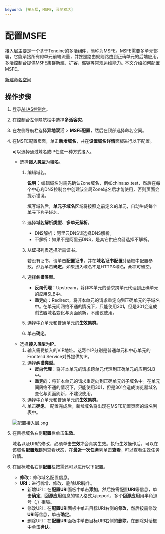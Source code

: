 ```yaml
---
keyword: [接入层, MSFE, 异地双活]
---
```


# 配置MSFE

接入层主要是一个基于Tengine的多活组件，简称为MSFE。MSFE需要多单元部署，它能承接所有的单元前端流量，并按照路由规则路由到正确单元的后端应用。多活控制台提供MSFE集群新建、扩容、缩容等常规运维能力。本文介绍如何配置MSFE。

[新建命名空间](/cn.zh-CN/多活容灾/用户指南/异地双读配置/新建命名空间.md)

## 操作步骤

1.  登录[AHAS控制台](https://ahas.console.aliyun.com)。

2.  在控制台左侧导航栏中选择**多活容灾**。

3.  在左侧导航栏选择**异地双活** \> **MSFE配置**，然后在顶部选择命名空间。

4.  在MSFE配置页面，单击**新增域名**，并在**设置域名详情**面板进行以下配置。

    可以选择通过域名或IP任意一种方式接入。

    -   选择**接入类型**为**域名**。
        1.  编辑域名。

            **说明：** 编辑域名时需先确认Zone域名，例如chinatax.test，然后在每个中心的DNS控制台中创建该全局Zone域名后才能使用，否则页面会提示错误。

            填写域名后，**单元子域名**区域将按照之前定义的单元，自动生成每个单元下的子域名。

        2.  选择**域名解析类型**、**多单元解析**。
            -   DNS解析：阿里云DNS请选择DNS解析。
            -   不解析：如果不是阿里云DNS，是其它供应商请选择不解析。
        3.  从**证书**列表选择所需证书。

            若没有证书，请单击**配置证书**，并在**域名证书配置**对话框中配置参数，然后单击**确定**。如果接入域名不是HTTPS域名，此项可留空。

        4.  选择**纠错类型**。
            -   **反向代理**：Upstream，将非本单元的请求跨单元代理到正确单元的应用SLB中。
            -   **重定向**：Redirect，将非本单元的请求重定向到正确单元的子域名中。在单元间网络不通的情况下，只能使用301，但是301会造成浏览器域名变化与页面刷新，不建议使用。
        5.  选择中心单元和普通单元的**生效集群**。
        6.  单击**确定**。
    -   选择**接入类型**为**IP**。
        1.  输入需要接入的VIP地址。这两个IP分别是普通单元和中心单元的Frontend Service对外提供的IP。
        2.  选择**纠错类型**。
            -   **反向代理**：将非本单元的请求跨单元代理到正确单元的应用SLB中。
            -   **重定向**：将非本单元的请求重定向到正确单元的子域名中。在单元间网络不通的情况下，只能使用301，但是301会造成浏览器域名变化与页面刷新，不建议使用。
        3.  选择中心单元和普通单元的**生效集群**。
        4.  单击**确定**。
    配置完成后，新增域名将出现在MSFE配置页面的域名列表中。

    ![配置接入层.png](https://static-aliyun-doc.oss-accelerate.aliyuncs.com/assets/img/zh-CN/2637911061/p169271.png)

5.  在目标域名右侧**配置**栏单击**生效**。

    域名以及URI的修改，必须单击**生效**才会真实生效。执行生效操作后，可以在该域名**配置规则**列查看状态，在**最近一次任务**列单击**查看**，可以查看生效任务详情。

6.  在目标域名右侧**配置**栏按需还可以进行以下配置。

    -   **修改**：修改域名配置信息。
    -   **URI**：进行新增、修改、删除URI操作。
        -   新增URI：在**配置URI**面板中单击**添加**，然后按需配置**URI**等信息，单击**确定**。**回源应用**信息的输入格式为ip:port，多个**回源应用**用半角逗号（,）相隔。
        -   修改URI：在**配置URI**面板中单击目标URI右侧的**修改**，然后按需修改**URI**等信息，单击**确定**。
        -   删除URI：在**配置URI**面板中单击目标URI右侧的**删除**，在删除对话框中单击**确认**。

